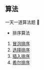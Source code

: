 ## 算法
一天一道算法题 👿

- 排序算法
 1. [冒泡排序](https://github.com/martinoooo/algorithm/blob/master/sort/bubble.js)
 2. [选择排序](https://github.com/martinoooo/algorithm/blob/master/sort/selection.js)
 3. [插入排序](https://github.com/martinoooo/algorithm/blob/master/sort/insertion.js)
 4. [希尔排序](https://github.com/martinoooo/algorithm/blob/master/sort/shell.js)
